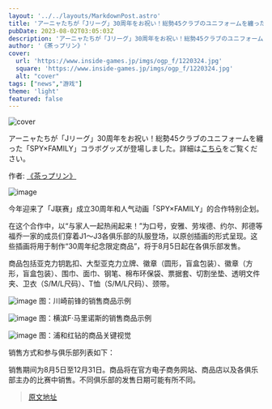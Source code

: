 ```yaml
---
layout: '../../layouts/MarkdownPost.astro'
title: 'アーニャたちが「Jリーグ」30周年をお祝い！総勢45クラブのユニフォームを纏った「SPY×FAMILY」コラボグッズ登場'
pubDate: 2023-08-02T03:05:03Z
description: 'アーニャたちが「Jリーグ」30周年をお祝い！総勢45クラブのユニフォームを纏った「SPY×FAMILY」コラボグッズが登場しました。詳細はこちらをご覧ください。'
author: '《茶っプリン》'
cover:
  url: 'https://www.inside-games.jp/imgs/ogp_f/1220324.jpg'
  square: 'https://www.inside-games.jp/imgs/ogp_f/1220324.jpg'
  alt: "cover"
tags: ["news","游戏"]
theme: 'light'
featured: false
---
```


![cover](https://www.inside-games.jp/imgs/ogp_f/1220324.jpg)

アーニャたちが「Jリーグ」30周年をお祝い！総勢45クラブのユニフォームを纏った「SPY×FAMILY」コラボグッズが登場しました。詳細は[こちら](https://www.inside-games.jp/article/2023/08/02/147585.html)をご覧ください。

作者: [《茶っプリン》](/author/10181/recent/%E8%8C%B6%E3%81%A3%E3%83%97%E3%83%AA%E3%83%B3)

![image](https://www.inside-games.jp/imgs/zoom/1220320.jpg)

今年迎来了「J联赛」成立30周年和人气动画「SPY×FAMILY」的合作特别企划。

在这个合作中，以“与家人一起热闹起来！”为口号，安雅、劳埃德、约尔、邦德等福乔一家的成员们穿着J1～J3各俱乐部的队服登场，以原创插画的形式呈现。这些插画将用于制作“30周年纪念限定商品”，将于8月5日起在各俱乐部发售。

商品包括亚克力钥匙扣、大型亚克力立牌、徽章（圆形，盲盒包装）、徽章（方形，盲盒包装）、围巾、面巾、钢笔、棉布环保袋、票据套、切割坐垫、透明文件夹、卫衣（S/M/L尺码）、T恤（S/M/L尺码）、颈带。

![image](https://www.inside-games.jp/imgs/zoom/1220321.jpg)
图：川崎前锋的销售商品示例

![image](https://www.inside-games.jp/imgs/zoom/1220319.jpg)
图：横滨F·马里诺斯的销售商品示例

![image](https://www.inside-games.jp/imgs/zoom/1220322.jpg)
图：浦和红钻的商品关键视觉

销售方式和参与俱乐部列表如下：

销售期间为8月5日至12月31日。商品将在官方电子商务网站、商品店以及各俱乐部主办的比赛中销售。不同俱乐部的发售日期可能有所不同。

>[原文地址](https://www.inside-games.jp/article/2023/08/02/147585.html)  